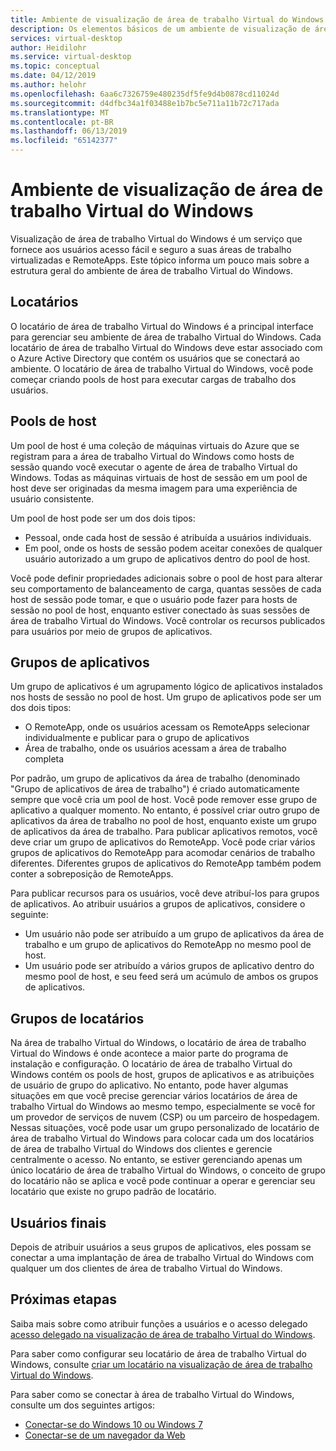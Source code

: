 ```yaml
---
title: Ambiente de visualização de área de trabalho Virtual do Windows – Azure
description: Os elementos básicos de um ambiente de visualização de área de trabalho Virtual do Windows.
services: virtual-desktop
author: Heidilohr
ms.service: virtual-desktop
ms.topic: conceptual
ms.date: 04/12/2019
ms.author: helohr
ms.openlocfilehash: 6aa6c7326759e480235df5fe9d4b0878cd11024d
ms.sourcegitcommit: d4dfbc34a1f03488e1b7bc5e711a11b72c717ada
ms.translationtype: MT
ms.contentlocale: pt-BR
ms.lasthandoff: 06/13/2019
ms.locfileid: "65142377"
---
```

# <a name="windows-virtual-desktop-preview-environment"></a>Ambiente de visualização de área de trabalho Virtual do Windows

Visualização de área de trabalho Virtual do Windows é um serviço que fornece aos usuários acesso fácil e seguro a suas áreas de trabalho virtualizadas e RemoteApps. Este tópico informa um pouco mais sobre a estrutura geral do ambiente de área de trabalho Virtual do Windows.

## <a name="tenants"></a>Locatários

O locatário de área de trabalho Virtual do Windows é a principal interface para gerenciar seu ambiente de área de trabalho Virtual do Windows. Cada locatário de área de trabalho Virtual do Windows deve estar associado com o Azure Active Directory que contém os usuários que se conectará ao ambiente. O locatário de área de trabalho Virtual do Windows, você pode começar criando pools de host para executar cargas de trabalho dos usuários.

## <a name="host-pools"></a>Pools de host

Um pool de host é uma coleção de máquinas virtuais do Azure que se registram para a área de trabalho Virtual do Windows como hosts de sessão quando você executar o agente de área de trabalho Virtual do Windows. Todas as máquinas virtuais de host de sessão em um pool de host deve ser originadas da mesma imagem para uma experiência de usuário consistente.

Um pool de host pode ser um dos dois tipos:

- Pessoal, onde cada host de sessão é atribuída a usuários individuais.
- Em pool, onde os hosts de sessão podem aceitar conexões de qualquer usuário autorizado a um grupo de aplicativos dentro do pool de host.

Você pode definir propriedades adicionais sobre o pool de host para alterar seu comportamento de balanceamento de carga, quantas sessões de cada host de sessão pode tomar, e que o usuário pode fazer para hosts de sessão no pool de host, enquanto estiver conectado às suas sessões de área de trabalho Virtual do Windows. Você controlar os recursos publicados para usuários por meio de grupos de aplicativos.

## <a name="app-groups"></a>Grupos de aplicativos

Um grupo de aplicativos é um agrupamento lógico de aplicativos instalados nos hosts de sessão no pool de host. Um grupo de aplicativos pode ser um dos dois tipos:

- O RemoteApp, onde os usuários acessam os RemoteApps selecionar individualmente e publicar para o grupo de aplicativos
- Área de trabalho, onde os usuários acessam a área de trabalho completa

Por padrão, um grupo de aplicativos da área de trabalho (denominado "Grupo de aplicativos de área de trabalho") é criado automaticamente sempre que você cria um pool de host. Você pode remover esse grupo de aplicativo a qualquer momento. No entanto, é possível criar outro grupo de aplicativos da área de trabalho no pool de host, enquanto existe um grupo de aplicativos da área de trabalho. Para publicar aplicativos remotos, você deve criar um grupo de aplicativos do RemoteApp. Você pode criar vários grupos de aplicativos do RemoteApp para acomodar cenários de trabalho diferentes. Diferentes grupos de aplicativos do RemoteApp também podem conter a sobreposição de RemoteApps.

Para publicar recursos para os usuários, você deve atribuí-los para grupos de aplicativos. Ao atribuir usuários a grupos de aplicativos, considere o seguinte:

- Um usuário não pode ser atribuído a um grupo de aplicativos da área de trabalho e um grupo de aplicativos do RemoteApp no mesmo pool de host.
- Um usuário pode ser atribuído a vários grupos de aplicativo dentro do mesmo pool de host, e seu feed será um acúmulo de ambos os grupos de aplicativos.

## <a name="tenant-groups"></a>Grupos de locatários

Na área de trabalho Virtual do Windows, o locatário de área de trabalho Virtual do Windows é onde acontece a maior parte do programa de instalação e configuração. O locatário de área de trabalho Virtual do Windows contém os pools de host, grupos de aplicativos e as atribuições de usuário de grupo do aplicativo. No entanto, pode haver algumas situações em que você precise gerenciar vários locatários de área de trabalho Virtual do Windows ao mesmo tempo, especialmente se você for um provedor de serviços de nuvem (CSP) ou um parceiro de hospedagem. Nessas situações, você pode usar um grupo personalizado de locatário de área de trabalho Virtual do Windows para colocar cada um dos locatários de área de trabalho Virtual do Windows dos clientes e gerencie centralmente o acesso. No entanto, se estiver gerenciando apenas um único locatário de área de trabalho Virtual do Windows, o conceito de grupo do locatário não se aplica e você pode continuar a operar e gerenciar seu locatário que existe no grupo padrão de locatário.

## <a name="end-users"></a>Usuários finais

Depois de atribuir usuários a seus grupos de aplicativos, eles possam se conectar a uma implantação de área de trabalho Virtual do Windows com qualquer um dos clientes de área de trabalho Virtual do Windows.

## <a name="next-steps"></a>Próximas etapas

Saiba mais sobre como atribuir funções a usuários e o acesso delegado [acesso delegado na visualização de área de trabalho Virtual do Windows](delegated-access-virtual-desktop.md).

Para saber como configurar seu locatário de área de trabalho Virtual do Windows, consulte [criar um locatário na visualização de área de trabalho Virtual do Windows](tenant-setup-azure-active-directory.md).

Para saber como se conectar à área de trabalho Virtual do Windows, consulte um dos seguintes artigos:

- [Conectar-se do Windows 10 ou Windows 7](connect-windows-7-and-10.md)
- [Conectar-se de um navegador da Web](connect-web.md)
